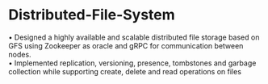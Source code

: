 # Distributed-File-System

• Designed a highly available and scalable distributed file storage based on GFS using Zookeeper as oracle and gRPC for communication between nodes.</br>
• Implemented replication, versioning, presence, tombstones and garbage collection while supporting create, delete and read operations on files

